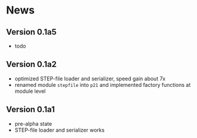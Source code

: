 
News
====

Version 0.1a5
-------------

- todo

Version 0.1a2
-------------

- optimized STEP-file loader and serializer, speed gain about 7x
- renamed module ``stepfile`` into ``p21`` and implemented factory functions at module level

Version 0.1a1
-------------

- pre-alpha state
- STEP-file loader and serializer works
